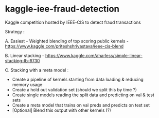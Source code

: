 # kaggle-iee-fraud-detection
Kaggle competition hosted by IEEE-CIS to detect fraud transactions

Strategy :

A. Easiest - Weighted blending of top scoring public kernels - https://www.kaggle.com/priteshshrivastava/ieee-cis-blend

B. Linear stacking - https://www.kaggle.com/aharless/simple-linear-stacking-lb-9730

C. Stacking with a meta model :
  - Create a pipeline of kernels starting from data loading & reducing memory usage
  - Create a hold out validation set (should we split this by time ?)
  - Create single models reading the split data and predicting on val & test sets
  - Create a meta model that trains on val preds and predicts on test set
  - [Optional] Blend this output with other kernels (?)

  
